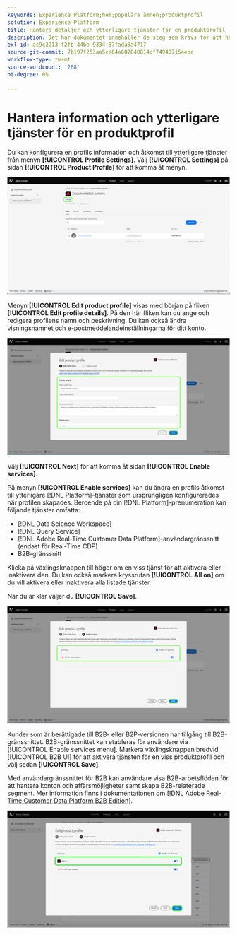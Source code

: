 ```yaml
---
keywords: Experience Platform;hem;populära ämnen;produktprofil
solution: Experience Platform
title: Hantera detaljer och ytterligare tjänster för en produktprofil
description: Det här dokumentet innehåller de steg som krävs för att hantera information och ytterligare tjänster för en produktprofil i Adobe Admin Console. Du kan konfigurera information om en profil och få tillgång till ytterligare tjänster på menyn Profilinställningar.
exl-id: ac9c2213-f2fb-44be-9334-87fada8a4717
source-git-commit: 7b197f253aa5ce04a682040814cf749407154ebc
workflow-type: tm+mt
source-wordcount: '268'
ht-degree: 0%

---
```


# Hantera information och ytterligare tjänster för en produktprofil

Du kan konfigurera en profils information och åtkomst till ytterligare tjänster från menyn **[!UICONTROL Profile Settings]**. Välj **[!UICONTROL Settings]** på sidan **[!UICONTROL Product Profile]** för att komma åt menyn.

![inställningar](../images/settings.png)

Menyn **[!UICONTROL Edit product profile]** visas med början på fliken **[!UICONTROL Edit profile details]**. På den här fliken kan du ange och redigera profilens namn och beskrivning. Du kan också ändra visningsnamnet och e-postmeddelandeinställningarna för ditt konto.

![edit-product-profile](../images/edit-product-profile.png)

Välj **[!UICONTROL Next]** för att komma åt sidan **[!UICONTROL Enable services]**.

På menyn **[!UICONTROL Enable services]** kan du ändra en profils åtkomst till ytterligare [!DNL Platform]-tjänster som ursprungligen konfigurerades när profilen skapades. Beroende på din [!DNL Platform]-prenumeration kan följande tjänster omfatta:

- [!DNL Data Science Workspace]
- [!DNL Query Service]
- [!DNL Adobe Real-Time Customer Data Platform]-användargränssnitt (endast för Real-Time CDP)
- B2B-gränssnitt

Klicka på växlingsknappen till höger om en viss tjänst för att aktivera eller inaktivera den. Du kan också markera kryssrutan **[!UICONTROL All on]** om du vill aktivera eller inaktivera alla listade tjänster.

När du är klar väljer du **[!UICONTROL Save]**.

![enable-services](../images/enable-services.png)

Kunder som är berättigade till B2B- eller B2P-versionen har tillgång till B2B-gränssnittet. B2B-gränssnittet kan etableras för användare via [!UICONTROL Enable services menu]. Markera växlingsknappen bredvid [!UICONTROL B2B UI] för att aktivera tjänsten för en viss produktprofil och välj sedan **[!UICONTROL Save]**.

Med användargränssnittet för B2B kan användare visa B2B-arbetsflöden för att hantera konton och affärsmöjligheter samt skapa B2B-relaterade segment. Mer information finns i dokumentationen om [[!DNL Adobe Real-Time Customer Data Platform B2B Edition]](../../rtcdp/b2b-overview.md).

![enable-b2b](../images/enable-b2b.png)